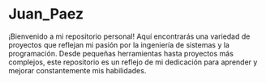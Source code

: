 # Juan_Paez
¡Bienvenido a mi repositorio personal! Aquí encontrarás una variedad de proyectos que reflejan mi pasión por la ingeniería de sistemas y la programación. Desde pequeñas herramientas hasta proyectos más complejos, este repositorio es un reflejo de mi dedicación para aprender y mejorar constantemente mis habilidades.
